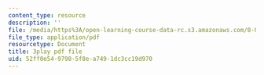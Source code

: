 ```yaml
---
content_type: resource
description: ''
file: /media/https%3A/open-learning-course-data-rc.s3.amazonaws.com/8-03sc-physics-iii-vibrations-and-waves-fall-2016/52ff0e5497985f8ea7491dc3cc19d970_SnNmbVH5DAM.pdf
file_type: application/pdf
resourcetype: Document
title: 3play pdf file
uid: 52ff0e54-9798-5f8e-a749-1dc3cc19d970
---
```

